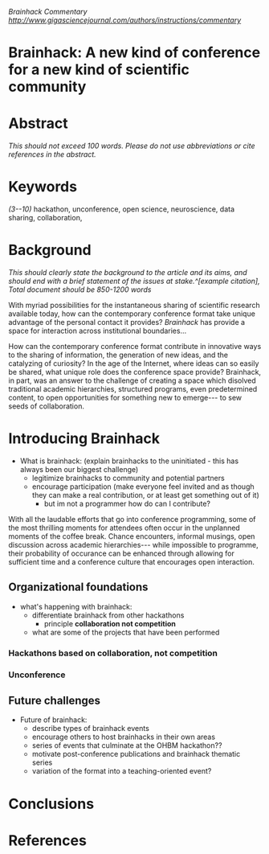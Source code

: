 *Brainhack Commentary*
*http://www.gigasciencejournal.com/authors/instructions/commentary*


Brainhack: A new kind of conference for a new kind of scientific community
===

# Abstract
*This should not exceed 100 words. Please do not use abbreviations or cite references in the abstract.*

# Keywords 
*(3--10)*
hackathon, unconference, open science, neuroscience, data sharing, collaboration, 

# Background

*This should clearly state the background to the article and its aims, and should end with a brief statement of the issues at stake.^[example citation], Total document should be 850-1200 words*

With myriad possibilities for the instantaneous sharing of scientific research available today, how can the contemporary conference format take unique advantage of the personal contact it provides? *Brainhack* has  provide a space for interaction across institutional boundaries...

How can the contemporary conference format contribute in innovative ways to the sharing of information, the generation of new ideas, and the catalyzing of curiosity? In the age of the Internet, where ideas can so easily be shared, what unique role does the conference space provide? Brainhack, in part, was an answer to the challenge of creating a space which disolved traditional academic hierarchies, structured programs, even predetermined content, to open opportunities for something new to emerge--- to sew seeds of collaboration.

# Introducing Brainhack

- What is brainhack: (explain brainhacks to the uninitiated - this has always been our biggest challenge)
	- legitimize brainhacks to community and potential partners
	- encourage participation (make everyone feel invited and as though they can make a real contribution, or at least get something out of it)
		- but im not a programmer how do can I contribute? 


With all the laudable efforts that go into conference programming, some of the most thrilling moments for attendees often occur in the unplanned moments of the coffee break. Chance encounters, informal musings, open discussion across academic hierarchies--- while impossible to programme, their probability of occurance can be enhanced through allowing for sufficient time and a conference culture that encourages open interaction.

## Organizational foundations

- what's happening with brainhack:
	- differentiate brainhack from other hackathons
		- principle **collaboration not competition**
    - what are some of the projects that have been performed	

### Hackathons based on collaboration, not competition


### Unconference


## Future challenges
- Future of brainhack:
	- describe types of brainhack events
	- encourage others to host brainhacks in their own areas
	- series of events that culminate at the OHBM hackathon??
	- motivate post-conference publications and brainhack thematic series  
	- variation of the format into a teaching-oriented event?

# Conclusions

# References

